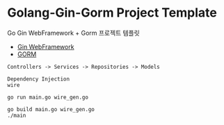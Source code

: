 # Golang-Gin-Gorm Project Template

Go Gin WebFramework + Gorm 프로젝트 템플릿

- [Gin WebFramework](https://github.com/gin-gonic/gin)
- [GORM](https://gorm.io/index.html)

```shell
Controllers -> Services -> Repositories -> Models 
```

```shell
Dependency Injection
wire
```

```shell
go run main.go wire_gen.go
```

```shell
go build main.go wire_gen.go
./main
```